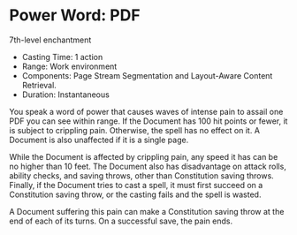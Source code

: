 # Power Word: PDF

7th-level enchantment

- Casting Time: 1 action
- Range: Work environment
- Components: Page Stream Segmentation and Layout-Aware Content Retrieval.
- Duration: Instantaneous

You speak a word of power that causes waves of intense pain to assail one PDF you can see within range. If the Document has 100 hit points or fewer, it is subject to crippling pain. Otherwise, the spell has no effect on it. A Document is also unaffected if it is a single page.

While the Document is affected by crippling pain, any speed it has can be no higher than 10 feet. The Document also has disadvantage on attack rolls, ability checks, and saving throws, other than Constitution saving throws. Finally, if the Document tries to cast a spell, it must first succeed on a Constitution saving throw, or the casting fails and the spell is wasted.

A Document suffering this pain can make a Constitution saving throw at the end of each of its turns. On a successful save, the pain ends.

